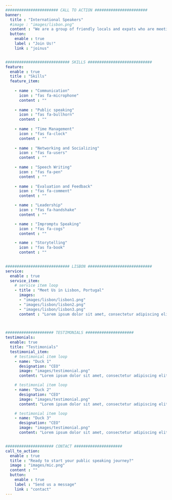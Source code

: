 ```yaml
---
####################### CALL TO ACTION #######################
banner:
  title : "International Speakers"
  #image : "images/lisbon.png"
  content : "We are a group of friendly locals and expats who are meeting every Monday to improve together communication, leadership and public speaking skills."
  button:
    enable : true
    label : "Join Us!"
    link : "joinus"


############################ SKILLS ############################
feature:
  enable : true
  title : "Skills"
  feature_item:
      
    - name : "Communication"
      icon : "fas fa-microphone"
      content : ""
      
    - name : "Public speaking"
      icon : "fas fa-bullhorn"
      content : ""
      
    - name : "Time Management"
      icon : "fas fa-clock"
      content : ""
      
    - name : "Networking and Socializing"
      icon : "fas fa-users"
      content : ""
      
    - name : "Speech Writing"
      icon : "fas fa-pen"
      content : ""
      
    - name : "Evaluation and Feedback"
      icon : "fas fa-comment"
      content : ""

    - name : "Leadership"
      icon : "fas fa-handshake"
      content : ""

    - name : "Impromptu Speaking"
      icon : "fas fa-cogs"
      content : ""

    - name : "Storytelling"
      icon : "fas fa-book"
      content : ""
        

############################ LISBON ############################
service:
  enable : true
  service_item:
    # service item loop
    - title : "Meet Us in Lisbon, Portugal"
      images:
      - "images/lisbon/lisbon1.png"
      - "images/lisbon/lisbon2.png"
      - "images/lisbon/lisbon3.png"
      content : "Lorem ipsum dolor sit amet, consectetur adipiscing elit. Consequat tristique eget amet, tempus eu at consecttur. Leo facilisi nunc viverra tellus. Ac laoreet sit vel consquat. consectetur adipiscing elit. Consequat tristique eget amet, tempus eu at consecttur. Leo facilisi nunc viverra tellus. Ac laoreet sit vel consquat."
        


##################### TESTIMONIALS #####################
testimonials:
  enable: true
  title: "Testimonials"
  testimonial_item:
    # testimonial item loop
    - name: "Duck 1"
      designation: "CEO"
      image: "images/testimonial.png"
      content: "Lorem ipsum dolor sit amet, consectetur adipiscing elit. Aenean vehicula sapien nec erat pulvinar porta. In dolor metus, volutpat vel bibendum nec, bibendum eget justo. Vivamus lacinia molestie odio, et congue mi efficitur eget."

    # testimonial item loop
    - name: "Duck 2"
      designation: "CEO"
      image: "images/testimonial.png"
      content: "Lorem ipsum dolor sit amet, consectetur adipiscing elit. Aenean vehicula sapien nec erat pulvinar porta. In dolor metus, volutpat vel bibendum nec, bibendum eget justo. Vivamus lacinia molestie odio, et congue mi efficitur eget."

    # testimonial item loop
    - name: "Duck 3"
      designation: "CEO"
      image: "images/testimonial.png"
      content: "Lorem ipsum dolor sit amet, consectetur adipiscing elit. Aenean vehicula sapien nec erat pulvinar porta. In dolor metus, volutpat vel bibendum nec, bibendum eget justo. Vivamus lacinia molestie odio, et congue mi efficitur eget."


##################### CONTACT #####################
call_to_action:
  enable : true
  title : "Ready to start your public speaking journey?"
  image : "images/mic.png"
  content : ""
  button:
    enable : true
    label : "Send us a message"
    link : "contact"
---
```


